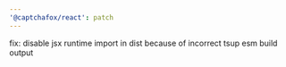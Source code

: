 ```yaml
---
'@captchafox/react': patch
---
```


fix: disable jsx runtime import in dist because of incorrect tsup esm build output
